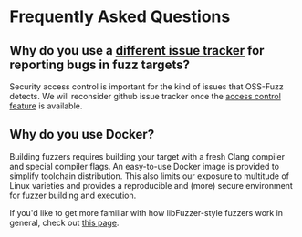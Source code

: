 # Frequently Asked Questions

## Why do you use a [different issue tracker](https://bugs.chromium.org/p/oss-fuzz/issues/list) for reporting bugs in fuzz targets?

Security access control is important for the kind of issues that OSS-Fuzz detects.
We will reconsider github issue tracker once the
[access control feature](https://github.com/isaacs/github/issues/37) is available.

## Why do you use Docker?

Building fuzzers requires building your target with a fresh Clang compiler and special compiler flags. 
An easy-to-use Docker image is provided to simplify toolchain distribution. This also limits our exposure
to multitude of Linux varieties and provides a reproducible and (more) secure environment for fuzzer
building and execution.

If you'd like to get more familiar with how libFuzzer-style fuzzers work in
general, check out [this page](http://llvm.org/docs/LibFuzzer.html).
